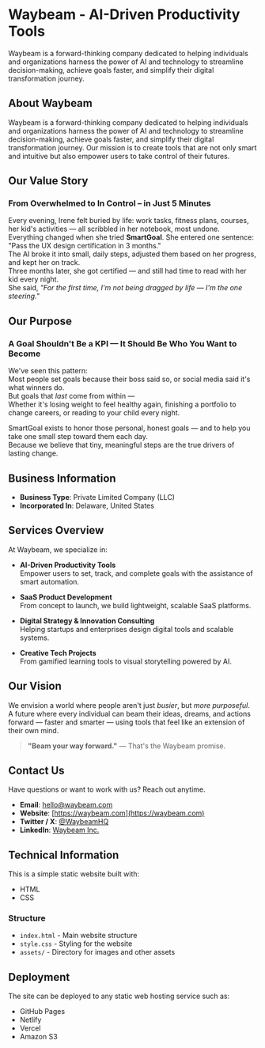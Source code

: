 # Waybeam - AI-Driven Productivity Tools

Waybeam is a forward-thinking company dedicated to helping individuals and organizations harness the power of AI and technology to streamline decision-making, achieve goals faster, and simplify their digital transformation journey.

## About Waybeam

Waybeam is a forward-thinking company dedicated to helping individuals and organizations harness the power of AI and technology to streamline decision-making, achieve goals faster, and simplify their digital transformation journey. Our mission is to create tools that are not only smart and intuitive but also empower users to take control of their futures.

## Our Value Story  
### From Overwhelmed to In Control – in Just 5 Minutes

Every evening, Irene felt buried by life: work tasks, fitness plans, courses, her kid's activities — all scribbled in her notebook, most undone.  
Everything changed when she tried **SmartGoal**. She entered one sentence:  
"Pass the UX design certification in 3 months."  
The AI broke it into small, daily steps, adjusted them based on her progress, and kept her on track.  
Three months later, she got certified — and still had time to read with her kid every night.  
She said, *"For the first time, I'm not being dragged by life — I'm the one steering."*

## Our Purpose  
### A Goal Shouldn't Be a KPI — It Should Be Who You Want to Become

We've seen this pattern:  
Most people set goals because their boss said so, or social media said it's what winners do.  
But goals that *last* come from within —  
Whether it's losing weight to feel healthy again, finishing a portfolio to change careers, or reading to your child every night.  

SmartGoal exists to honor those personal, honest goals — and to help you take one small step toward them each day.  
Because we believe that tiny, meaningful steps are the true drivers of lasting change.

## Business Information

- **Business Type**: Private Limited Company (LLC)
- **Incorporated In**: Delaware, United States

## Services Overview

At Waybeam, we specialize in:

- **AI-Driven Productivity Tools**  
  Empower users to set, track, and complete goals with the assistance of smart automation.

- **SaaS Product Development**  
  From concept to launch, we build lightweight, scalable SaaS platforms.

- **Digital Strategy & Innovation Consulting**  
  Helping startups and enterprises design digital tools and scalable systems.

- **Creative Tech Projects**  
  From gamified learning tools to visual storytelling powered by AI.

## Our Vision

We envision a world where people aren't just *busier*, but *more purposeful*.  
A future where every individual can beam their ideas, dreams, and actions forward — faster and smarter — using tools that feel like an extension of their own mind.

> **"Beam your way forward."** — That's the Waybeam promise.

## Contact Us

Have questions or want to work with us? Reach out anytime.

- **Email**: [hello@waybeam.com](mailto:hello@waybeam.com)
- **Website**: [https://waybeam.com](https://waybeam.com)
- **Twitter / X**: [@WaybeamHQ](https://twitter.com/WaybeamHQ)
- **LinkedIn**: [Waybeam Inc.](https://linkedin.com/company/waybeam)

## Technical Information

This is a simple static website built with:
- HTML
- CSS

### Structure
- `index.html` - Main website structure
- `style.css` - Styling for the website
- `assets/` - Directory for images and other assets

## Deployment

The site can be deployed to any static web hosting service such as:
- GitHub Pages
- Netlify
- Vercel
- Amazon S3